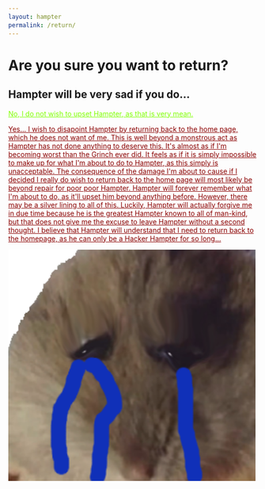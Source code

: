 ```yaml
---
layout: hampter
permalink: /return/
---
```

<h1> Are you sure you want to return? </h1>
<h2> Hampter will be very sad if you do... </h2>

<a href="/hampter/" p style="color:Chartreuse;">No, I do not wish to upset Hampter, as that is very mean.

<a href="{{ site.baseurl }}" p style="color:DarkRed;">Yes... I wish to disapoint Hampter by returning back to the home page, which he does not want of me. This is well beyond a monstrous act as Hampter has not done anything to deserve this. It's almost as if I'm becoming worst than the Grinch ever did. It feels as if it is simply impossible to make up for what I'm about to do to Hampter, as this simply is unacceptable. The consequence of the damage I'm about to cause if I decided I really do wish to return back to the home page will most likely be beyond repair for poor poor Hampter. Hampter will forever remember what I'm about to do, as it'll upset him beyond anything before. However, there may be a silver lining to all of this. Luckily, Hampter will actually forgive me in due time because he is the greatest Hampter known to all of man-kind, but that does not give me the excuse to leave Hampter without a second thought. I believe that Hampter will understand that I need to return back to the homepage, as he can only be a Hacker Hampter for so long...

<img src="sadHampter.png" 
     width="500" 
     height="auto" />